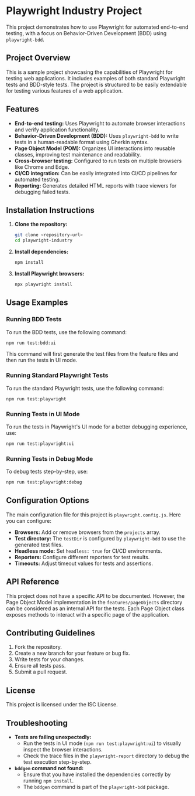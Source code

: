 # Playwright Industry Project

This project demonstrates how to use Playwright for automated end-to-end testing, with a focus on Behavior-Driven Development (BDD) using `playwright-bdd`.

## Project Overview

This is a sample project showcasing the capabilities of Playwright for testing web applications. It includes examples of both standard Playwright tests and BDD-style tests. The project is structured to be easily extendable for testing various features of a web application.

## Features

*   **End-to-end testing:** Uses Playwright to automate browser interactions and verify application functionality.
*   **Behavior-Driven Development (BDD):** Uses `playwright-bdd` to write tests in a human-readable format using Gherkin syntax.
*   **Page Object Model (POM):** Organizes UI interactions into reusable classes, improving test maintenance and readability.
*   **Cross-browser testing:** Configured to run tests on multiple browsers like Chrome and Edge.
*   **CI/CD integration:** Can be easily integrated into CI/CD pipelines for automated testing.
*   **Reporting:** Generates detailed HTML reports with trace viewers for debugging failed tests.

## Installation Instructions

1.  **Clone the repository:**
    ```bash
    git clone <repository-url>
    cd playwright-industry
    ```

2.  **Install dependencies:**
    ```bash
    npm install
    ```

3.  **Install Playwright browsers:**
    ```bash
    npx playwright install
    ```

## Usage Examples

### Running BDD Tests

To run the BDD tests, use the following command:

```bash
npm run test:bdd:ui
```

This command will first generate the test files from the feature files and then run the tests in UI mode.

### Running Standard Playwright Tests

To run the standard Playwright tests, use the following command:

```bash
npm run test:playwright
```

### Running Tests in UI Mode

To run the tests in Playwright's UI mode for a better debugging experience, use:

```bash
npm run test:playwright:ui
```

### Running Tests in Debug Mode

To debug tests step-by-step, use:

```bash
npm run test:playwright:debug
```

## Configuration Options

The main configuration file for this project is `playwright.config.js`. Here you can configure:

*   **Browsers:** Add or remove browsers from the `projects` array.
*   **Test directory:** The `testDir` is configured by `playwright-bdd` to use the generated test files.
*   **Headless mode:** Set `headless: true` for CI/CD environments.
*   **Reporters:** Configure different reporters for test results.
*   **Timeouts:** Adjust timeout values for tests and assertions.

## API Reference

This project does not have a specific API to be documented. However, the Page Object Model implementation in the `features/pageObjects` directory can be considered as an internal API for the tests. Each Page Object class exposes methods to interact with a specific page of the application.

## Contributing Guidelines

1.  Fork the repository.
2.  Create a new branch for your feature or bug fix.
3.  Write tests for your changes.
4.  Ensure all tests pass.
5.  Submit a pull request.

## License

This project is licensed under the ISC License.

## Troubleshooting

*   **Tests are failing unexpectedly:**
    *   Run the tests in UI mode (`npm run test:playwright:ui`) to visually inspect the browser interactions.
    *   Check the trace files in the `playwright-report` directory to debug the test execution step-by-step.
*   **`bddgen` command not found:**
    *   Ensure that you have installed the dependencies correctly by running `npm install`.
    *   The `bddgen` command is part of the `playwright-bdd` package.
